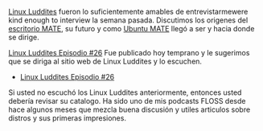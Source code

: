 <!--
.. title: Entrevista MATE con Linux Luddities
.. slug: entrevista-mate-con-linux-luddities
.. date: 2014-10-13 18:55:32 UTC
.. tags: MATE,Ubuntu MATE,Linux Luddites,entrevista
.. link: https://linuxluddites.com/shows/episode-26
.. description:
.. type: text
.. author: Martin Wimpress
-->

[Linux Luddites](http://linuxluddites.com) fueron lo suficientemente amables de entrevistarmewere kind enough to interview
la semana pasada. Discutimos los origenes del [escritorio MATE](https://mate-desktop.org),
su futuro y como [Ubuntu MATE](https://ubuntu-mate.org) llegó a ser y hacia donde se dirige.

[Linux Luddites Episodio #26](https://linuxluddites.com/shows/episode-26)
Fue publicado hoy temprano y le sugerimos que se diriga al sitio web de Linux Luddites y lo escuchen.

 * [Linux Luddites Episodio #26](https://linuxluddites.com/shows/episode-26)

Si usted no escuchó los Linux Luddites anteriormente, entonces usted debería revisar
su catalogo. Ha sido uno de mis podcasts FLOSS desde hace algunos meses que mezcla buena discusión
y utiles articulos sobre distros y sus primeras impresiones.
